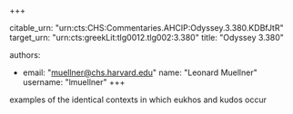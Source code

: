 +++


citable_urn: "urn:cts:CHS:Commentaries.AHCIP:Odyssey.3.380.KDBfJtR"
target_urn: "urn:cts:greekLit:tlg0012.tlg002:3.380"
title: "Odyssey 3.380"

authors:
- email: "muellner@chs.harvard.edu"
  name: "Leonard Muellner"
  username: "lmuellner"
+++

<p>examples of the identical contexts in which eukhos and kudos occur</p>